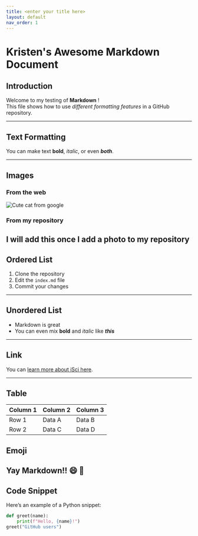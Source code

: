 ```yaml
---
title: <enter your title here>
layout: default
nav_order: 1
---
```



# Kristen's Awesome Markdown Document 

## Introduction
Welcome to my testing of **Markdown** !  
This file shows how to use *different formatting features* in a GitHub repository.

---

##  Text Formatting
You can make text **bold**, *italic*, or even **_both_**.  

---

##  Images
### From the web
![Cute cat from google](https://i.pinimg.com/originals/7f/b3/e0/7fb3e07f1c659d01da0a1a5c6132eb97.jpg)

### From my repository
I will add this once I add a photo to my repository 
---

## Ordered List
1. Clone the repository  
2. Edit the `index.md` file  
3. Commit your changes  


---

## Unordered List
- Markdown is great  
- You can even mix **bold** and *italic* like ***this***

---

##  Link
You can [learn more about iSci here](https://sis.mcmaster.ca/undergraduate/isci/).

---

##  Table
| Column 1 | Column 2 | Column 3 |
|-----------|-----------|-----------|
| Row 1     | Data A    | Data B    |
| Row 2     | Data C    | Data D    |

##  Emoji
Yay Markdown!! :smile: :tada:
---

## Code Snippet
Here’s an example of a Python snippet:

```python
def greet(name):
    print(f"Hello, {name}!")
greet("GitHub users") 


